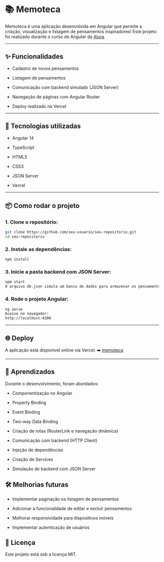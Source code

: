 # 📚 Memoteca

Memoteca é uma aplicação desenvolvida em Angular que permite a criação, visualização e listagem de pensamentos inspiradores!
Este projeto foi realizado durante o curso de Angular da [Alura](https://www.alura.com.br/).

---

## ✨ Funcionalidades

- Cadastro de novos pensamentos

- Listagem de pensamentos

- Comunicação com backend simulado (JSON Server)

- Navegação de páginas com Angular Router

- Deploy realizado na Vercel

---

## 🚀 Tecnologias utilizadas

- Angular 14

- TypeScript

- HTML5

- CSS3

- JSON Server

- Vercel

---

## 📦 Como rodar o projeto

### 1. Clone o repositório:

```bash
git clone https://github.com/seu-usuario/seu-repositorio.git
cd seu-repositorio
```

### 2. Instale as dependências:

```bash
npm install
```

### 3. Inicie a pasta backend com JSON Server:

```bash
npm start
O arquivo db.json simula um banco de dados para armazenar os pensamentos.
```

### 4. Rode o projeto Angular:

```bash
ng serve
Acesse no navegador:
http://localhost:4200
```

---

## 🌐 Deploy

A aplicação está disponível online via Vercel:
➡️ [memoteca](https://memoteca-mu.vercel.app/listarPensamento)

---

## 🧠 Aprendizados

Durante o desenvolvimento, foram abordados:

- Componentização no Angular

- Property Binding

- Event Binding

- Two-way Data Binding

- Criação de rotas (RouterLink e navegação dinâmica)

- Comunicação com backend (HTTP Client)

- Injeção de dependências

- Criação de Services

- Simulação de backend com JSON Server

## 🛠 Melhorias futuras

- Implementar paginação na listagem de pensamentos

- Adicionar a funcionalidade de editar e excluir pensamentos

- Melhorar responsividade para dispositivos móveis

- Implementar autenticação de usuários

## 📝 Licença

Este projeto está sob a licença MIT.
